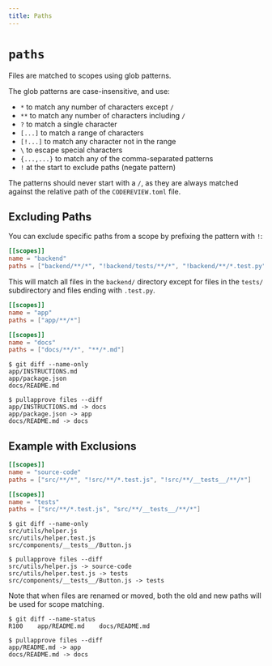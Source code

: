 ```yaml
---
title: Paths
---
```


# `paths`

Files are matched to scopes using glob patterns.

The glob patterns are case-insensitive, and use:

- `*` to match any number of characters except `/`
- `**` to match any number of characters including `/`
- `?` to match a single character
- `[...]` to match a range of characters
- `[!...]` to match any character not in the range
- `\` to escape special characters
- `{...,...}` to match any of the comma-separated patterns
- `!` at the start to exclude paths (negate pattern)

The patterns should never start with a `/`, as they are always matched against the relative path of the `CODEREVIEW.toml` file.

## Excluding Paths

You can exclude specific paths from a scope by prefixing the pattern with `!`:

```toml
[[scopes]]
name = "backend"
paths = ["backend/**/*", "!backend/tests/**/*", "!backend/**/*.test.py"]
```

This will match all files in the `backend/` directory except for files in the `tests/` subdirectory and files ending with `.test.py`.

```toml
[[scopes]]
name = "app"
paths = ["app/**/*"]

[[scopes]]
name = "docs"
paths = ["docs/**/*", "**/*.md"]
```

```console
$ git diff --name-only
app/INSTRUCTIONS.md
app/package.json
docs/README.md

$ pullapprove files --diff
app/INSTRUCTIONS.md -> docs
app/package.json -> app
docs/README.md -> docs
```

## Example with Exclusions

```toml
[[scopes]]
name = "source-code"
paths = ["src/**/*", "!src/**/*.test.js", "!src/**/__tests__/**/*"]

[[scopes]]
name = "tests"
paths = ["src/**/*.test.js", "src/**/__tests__/**/*"]
```

```console
$ git diff --name-only
src/utils/helper.js
src/utils/helper.test.js
src/components/__tests__/Button.js

$ pullapprove files --diff
src/utils/helper.js -> source-code
src/utils/helper.test.js -> tests
src/components/__tests__/Button.js -> tests
```

Note that when files are renamed or moved, both the old and new paths will be used for scope matching.

```console
$ git diff --name-status
R100    app/README.md    docs/README.md

$ pullapprove files --diff
app/README.md -> app
docs/README.md -> docs
```
